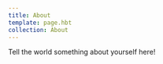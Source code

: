 ```yaml
---
title: About
template: page.hbt
collection: About
---
```

Tell the world something about yourself here!
